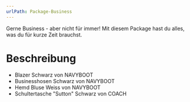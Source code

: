 ```yaml
---
urlPath: Package-Business
---
```

Gerne Business - aber nicht für immer!
Mit diesem Package hast du alles, was du für kurze Zeit brauchst.

# Beschreibung
- Blazer Schwarz von NAVYBOOT
- Businesshosen Schwarz von NAVYBOOT
- Hemd Bluse Weiss von NAVYBOOT
- Schultertasche "Sutton" Schwarz von COACH
